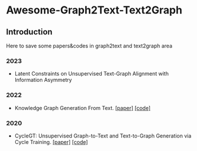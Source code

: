 # Awesome-Graph2Text-Text2Graph

## Introduction
Here to save some papers&codes in graph2text and text2graph area

### 2023
- Latent Constraints on Unsupervised Text-Graph Alignment with Information Asymmetry

### 2022
- Knowledge Graph Generation From Text. [[paper]](https://arxiv.org/abs/2211.10511) [[code]](https://github.com/IBM/Grapher)

### 2020
- CycleGT: Unsupervised Graph-to-Text and Text-to-Graph Generation via Cycle Training. [[paper]](https://arxiv.org/abs/2006.04702) [[code]](https://github.com/QipengGuo/CycleGT)



